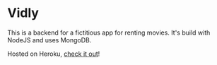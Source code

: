 # Vidly

This is a backend for a fictitious app for renting movies.
It's build with NodeJS and uses MongoDB.

Hosted on Heroku, [check it out](https://vidly-oalashqar.herokuapp.com)!